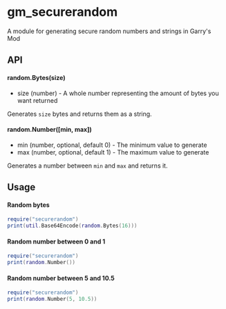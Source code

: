 # gm_securerandom
A module for generating secure random numbers and strings in Garry's Mod

## API

#### random.Bytes(size)

* size (number) - A whole number representing the amount of bytes you want returned

Generates `size` bytes and returns them as a string.

#### random.Number([min, max])

* min (number, optional, default 0) - The minimum value to generate
* max (number, optional, default 1) - The maximum value to generate

Generates a number between `min` and `max` and returns it.

## Usage

#### Random bytes
```lua
require("securerandom")
print(util.Base64Encode(random.Bytes(16)))
```

#### Random number between 0 and 1
```lua
require("securerandom")
print(random.Number())
```

#### Random number between 5 and 10.5
```lua
require("securerandom")
print(random.Number(5, 10.5))
```
